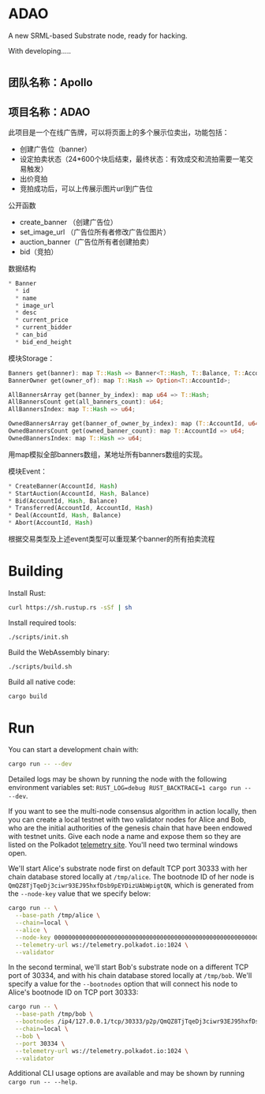 # ADAO

A new SRML-based Substrate node, ready for hacking.

With developing.....

# 

## 团队名称：Apollo

## 项目名称：ADAO

此项目是一个在线广告牌，可以将页面上的多个展示位卖出，功能包括：

- 创建广告位（banner）
- 设定拍卖状态（24*600个块后结束，最终状态：有效成交和流拍需要一笔交易触发）
- 出价竞拍
- 竞拍成功后，可以上传展示图片url到广告位

公开函数

- create_banner （创建广告位）
- set_image_url （广告位所有者修改广告位图片）
- auction_banner（广告位所有者创建拍卖）
- bid（竞拍）

数据结构

```rust
* Banner
  * id
  * name
  * image_url
  * desc
  * current_price
  * current_bidder
  * can_bid
  * bid_end_height
```

模块Storage：

```rust
Banners get(banner): map T::Hash => Banner<T::Hash, T::Balance, T::AccountId, T::BlockNumber>;
BannerOwner get(owner_of): map T::Hash => Option<T::AccountId>;

AllBannersArray get(banner_by_index): map u64 => T::Hash;
AllBannersCount get(all_banners_count): u64;
AllBannersIndex: map T::Hash => u64;

OwnedBannersArray get(banner_of_owner_by_index): map (T::AccountId, u64) => T::Hash;
OwnedBannersCount get(owned_banner_count): map T::AccountId => u64;
OwnedBannersIndex: map T::Hash => u64;
```

用map模拟全部banners数组，某地址所有banners数组的实现。

模块Event：

```rust
* CreateBanner(AccountId, Hash)
* StartAuction(AccountId, Hash, Balance)
* Bid(AccountId, Hash, Balance)
* Transferred(AccountId, AccountId, Hash)
* Deal(AccountId, Hash, Balance)
* Abort(AccountId, Hash)
```

根据交易类型及上述event类型可以重现某个banner的所有拍卖流程

# Building

Install Rust:

```bash
curl https://sh.rustup.rs -sSf | sh
```

Install required tools:

```bash
./scripts/init.sh
```

Build the WebAssembly binary:

```bash
./scripts/build.sh
```

Build all native code:

```bash
cargo build
```

# Run

You can start a development chain with:

```bash
cargo run -- --dev
```

Detailed logs may be shown by running the node with the following environment variables set: `RUST_LOG=debug RUST_BACKTRACE=1 cargo run -- --dev`.

If you want to see the multi-node consensus algorithm in action locally, then you can create a local testnet with two validator nodes for Alice and Bob, who are the initial authorities of the genesis chain that have been endowed with testnet units. Give each node a name and expose them so they are listed on the Polkadot [telemetry site](https://telemetry.polkadot.io/#/Local%20Testnet). You'll need two terminal windows open.

We'll start Alice's substrate node first on default TCP port 30333 with her chain database stored locally at `/tmp/alice`. The bootnode ID of her node is `QmQZ8TjTqeDj3ciwr93EJ95hxfDsb9pEYDizUAbWpigtQN`, which is generated from the `--node-key` value that we specify below:

```bash
cargo run -- \
  --base-path /tmp/alice \
  --chain=local \
  --alice \
  --node-key 0000000000000000000000000000000000000000000000000000000000000001 \
  --telemetry-url ws://telemetry.polkadot.io:1024 \
  --validator
```

In the second terminal, we'll start Bob's substrate node on a different TCP port of 30334, and with his chain database stored locally at `/tmp/bob`. We'll specify a value for the `--bootnodes` option that will connect his node to Alice's bootnode ID on TCP port 30333:

```bash
cargo run -- \
  --base-path /tmp/bob \
  --bootnodes /ip4/127.0.0.1/tcp/30333/p2p/QmQZ8TjTqeDj3ciwr93EJ95hxfDsb9pEYDizUAbWpigtQN \
  --chain=local \
  --bob \
  --port 30334 \
  --telemetry-url ws://telemetry.polkadot.io:1024 \
  --validator
```

Additional CLI usage options are available and may be shown by running `cargo run -- --help`.
